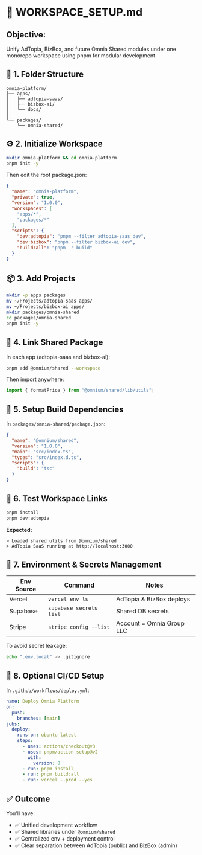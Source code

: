 # 🧰 WORKSPACE_SETUP.md

## Objective:
Unify AdTopia, BizBox, and future Omnia Shared modules under one monorepo workspace using pnpm for modular development.

## 🧩 1. Folder Structure

```
omnia-platform/
├── apps/
│   ├── adtopia-saas/
│   ├── bizbox-ai/
│   └── docs/
│
└── packages/
    └── omnia-shared/
```

## ⚙️ 2. Initialize Workspace

```bash
mkdir omnia-platform && cd omnia-platform
pnpm init -y
```

Then edit the root package.json:

```json
{
  "name": "omnia-platform",
  "private": true,
  "version": "1.0.0",
  "workspaces": [
    "apps/*",
    "packages/*"
  ],
  "scripts": {
    "dev:adtopia": "pnpm --filter adtopia-saas dev",
    "dev:bizbox": "pnpm --filter bizbox-ai dev",
    "build:all": "pnpm -r build"
  }
}
```

## 📦 3. Add Projects

```bash
mkdir -p apps packages
mv ~/Projects/adtopia-saas apps/
mv ~/Projects/bizbox-ai apps/
mkdir packages/omnia-shared
cd packages/omnia-shared
pnpm init -y
```

## 🧱 4. Link Shared Package

In each app (adtopia-saas and bizbox-ai):

```bash
pnpm add @omnium/shared --workspace
```

Then import anywhere:

```typescript
import { formatPrice } from "@omnium/shared/lib/utils";
```

## 🧩 5. Setup Build Dependencies

In `packages/omnia-shared/package.json`:

```json
{
  "name": "@omnium/shared",
  "version": "1.0.0",
  "main": "src/index.ts",
  "types": "src/index.d.ts",
  "scripts": {
    "build": "tsc"
  }
}
```

## 🧪 6. Test Workspace Links

```bash
pnpm install
pnpm dev:adtopia
```

**Expected:**
```
> Loaded shared utils from @omnium/shared
> AdTopia SaaS running at http://localhost:3000
```

## 🔐 7. Environment & Secrets Management

| Env Source | Command | Notes |
|------------|---------|-------|
| Vercel | `vercel env ls` | AdTopia & BizBox deploys |
| Supabase | `supabase secrets list` | Shared DB secrets |
| Stripe | `stripe config --list` | Account = Omnia Group LLC |

To avoid secret leakage:

```bash
echo ".env.local" >> .gitignore
```

## 🧭 8. Optional CI/CD Setup

In `.github/workflows/deploy.yml`:

```yaml
name: Deploy Omnia Platform
on:
  push:
    branches: [main]
jobs:
  deploy:
    runs-on: ubuntu-latest
    steps:
      - uses: actions/checkout@v3
      - uses: pnpm/action-setup@v2
        with:
          version: 8
      - run: pnpm install
      - run: pnpm build:all
      - run: vercel --prod --yes
```

## ✅ Outcome

You'll have:

- ✅ Unified development workflow
- ✅ Shared libraries under `@omnium/shared`
- ✅ Centralized env + deployment control
- ✅ Clear separation between AdTopia (public) and BizBox (admin)
